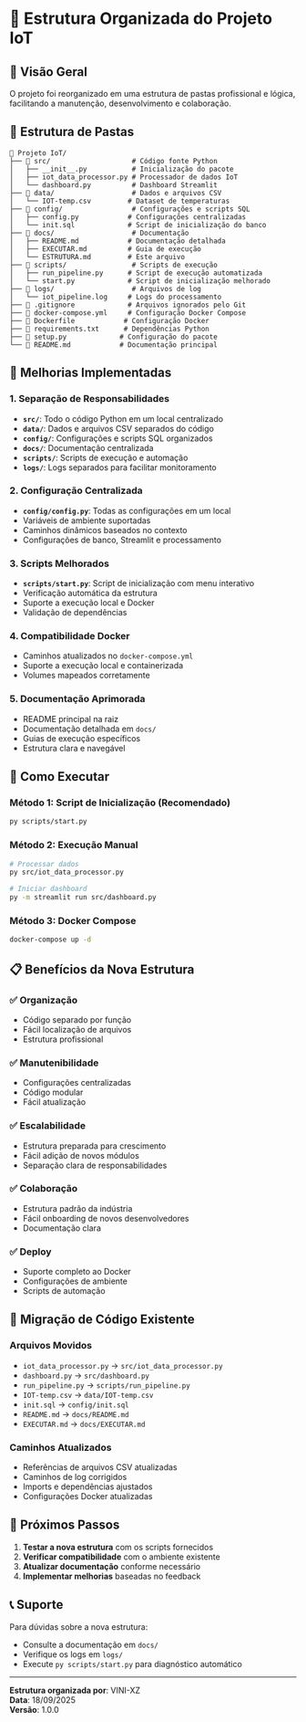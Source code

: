 # 📁 Estrutura Organizada do Projeto IoT

## 🎯 Visão Geral

O projeto foi reorganizado em uma estrutura de pastas profissional e lógica, facilitando a manutenção, desenvolvimento e colaboração.

## 📂 Estrutura de Pastas

```
📁 Projeto IoT/
├── 📁 src/                    # Código fonte Python
│   ├── __init__.py           # Inicialização do pacote
│   ├── iot_data_processor.py # Processador de dados IoT
│   └── dashboard.py          # Dashboard Streamlit
├── 📁 data/                   # Dados e arquivos CSV
│   └── IOT-temp.csv         # Dataset de temperaturas
├── 📁 config/                 # Configurações e scripts SQL
│   ├── config.py            # Configurações centralizadas
│   └── init.sql             # Script de inicialização do banco
├── 📁 docs/                   # Documentação
│   ├── README.md            # Documentação detalhada
│   ├── EXECUTAR.md          # Guia de execução
│   └── ESTRUTURA.md         # Este arquivo
├── 📁 scripts/                # Scripts de execução
│   ├── run_pipeline.py      # Script de execução automatizada
│   └── start.py             # Script de inicialização melhorado
├── 📁 logs/                   # Arquivos de log
│   └── iot_pipeline.log     # Logs do processamento
├── 📄 .gitignore             # Arquivos ignorados pelo Git
├── 📄 docker-compose.yml     # Configuração Docker Compose
├── 📄 Dockerfile            # Configuração Docker
├── 📄 requirements.txt      # Dependências Python
├── 📄 setup.py             # Configuração do pacote
└── 📄 README.md            # Documentação principal
```

## 🔧 Melhorias Implementadas

### 1. **Separação de Responsabilidades**
- **`src/`**: Todo o código Python em um local centralizado
- **`data/`**: Dados e arquivos CSV separados do código
- **`config/`**: Configurações e scripts SQL organizados
- **`docs/`**: Documentação centralizada
- **`scripts/`**: Scripts de execução e automação
- **`logs/`**: Logs separados para facilitar monitoramento

### 2. **Configuração Centralizada**
- **`config/config.py`**: Todas as configurações em um local
- Variáveis de ambiente suportadas
- Caminhos dinâmicos baseados no contexto
- Configurações de banco, Streamlit e processamento

### 3. **Scripts Melhorados**
- **`scripts/start.py`**: Script de inicialização com menu interativo
- Verificação automática da estrutura
- Suporte a execução local e Docker
- Validação de dependências

### 4. **Compatibilidade Docker**
- Caminhos atualizados no `docker-compose.yml`
- Suporte a execução local e containerizada
- Volumes mapeados corretamente

### 5. **Documentação Aprimorada**
- README principal na raiz
- Documentação detalhada em `docs/`
- Guias de execução específicos
- Estrutura clara e navegável

## 🚀 Como Executar

### Método 1: Script de Inicialização (Recomendado)
```bash
py scripts/start.py
```

### Método 2: Execução Manual
```bash
# Processar dados
py src/iot_data_processor.py

# Iniciar dashboard
py -m streamlit run src/dashboard.py
```

### Método 3: Docker Compose
```bash
docker-compose up -d
```

## 📋 Benefícios da Nova Estrutura

### ✅ **Organização**
- Código separado por função
- Fácil localização de arquivos
- Estrutura profissional

### ✅ **Manutenibilidade**
- Configurações centralizadas
- Código modular
- Fácil atualização

### ✅ **Escalabilidade**
- Estrutura preparada para crescimento
- Fácil adição de novos módulos
- Separação clara de responsabilidades

### ✅ **Colaboração**
- Estrutura padrão da indústria
- Fácil onboarding de novos desenvolvedores
- Documentação clara

### ✅ **Deploy**
- Suporte completo ao Docker
- Configurações de ambiente
- Scripts de automação

## 🔄 Migração de Código Existente

### Arquivos Movidos
- `iot_data_processor.py` → `src/iot_data_processor.py`
- `dashboard.py` → `src/dashboard.py`
- `run_pipeline.py` → `scripts/run_pipeline.py`
- `IOT-temp.csv` → `data/IOT-temp.csv`
- `init.sql` → `config/init.sql`
- `README.md` → `docs/README.md`
- `EXECUTAR.md` → `docs/EXECUTAR.md`

### Caminhos Atualizados
- Referências de arquivos CSV atualizadas
- Caminhos de log corrigidos
- Imports e dependências ajustados
- Configurações Docker atualizadas

## 🎯 Próximos Passos

1. **Testar a nova estrutura** com os scripts fornecidos
2. **Verificar compatibilidade** com o ambiente existente
3. **Atualizar documentação** conforme necessário
4. **Implementar melhorias** baseadas no feedback

## 📞 Suporte

Para dúvidas sobre a nova estrutura:
- Consulte a documentação em `docs/`
- Verifique os logs em `logs/`
- Execute `py scripts/start.py` para diagnóstico automático

---

**Estrutura organizada por**: VINI-XZ  
**Data**: 18/09/2025  
**Versão**: 1.0.0
